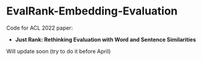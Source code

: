 # EvalRank-Embedding-Evaluation
Code for ACL 2022 paper:
- **Just Rank: Rethinking Evaluation with Word and Sentence Similarities**

Will update soon (try to do it before April)
